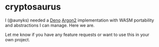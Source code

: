 # cryptosaurus

I (@aunyks) needed a [Deno](https://deno.land) [Argon2](https://en.wikipedia.org/wiki/Argon2) implementation with WASM portability and abstractions I can manage. Here we are.

Let me know if you have any feature requests or want to use this in your own project.